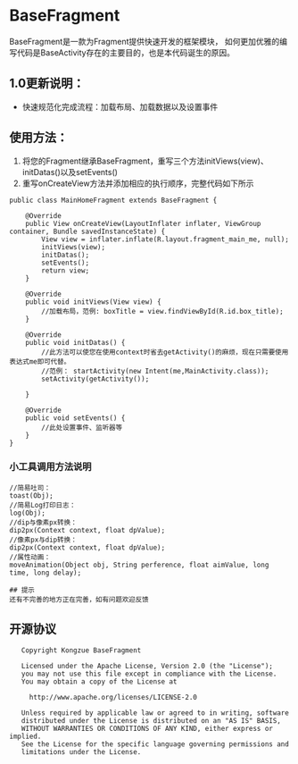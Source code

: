# BaseFragment
BaseFragment是一款为Fragment提供快速开发的框架模块，
如何更加优雅的编写代码是BaseActivity存在的主要目的，也是本代码诞生的原因。

## 1.0更新说明：
- 快速规范化完成流程：加载布局、加载数据以及设置事件

## 使用方法：
1) 将您的Fragment继承BaseFragment，重写三个方法initViews(view)、initDatas()以及setEvents()
2) 重写onCreateView方法并添加相应的执行顺序，完整代码如下所示
```
public class MainHomeFragment extends BaseFragment {

    @Override
    public View onCreateView(LayoutInflater inflater, ViewGroup container, Bundle savedInstanceState) {
        View view = inflater.inflate(R.layout.fragment_main_me, null);
        initViews(view);
        initDatas();
        setEvents();
        return view;
    }

    @Override
    public void initViews(View view) {
        //加载布局，范例: boxTitle = view.findViewById(R.id.box_title);
    }

    @Override
    public void initDatas() {
        //此方法可以使您在使用context时省去getActivity()的麻烦，现在只需要使用表达式me即可代替。
        //范例： startActivity(new Intent(me,MainActivity.class));
        setActivity(getActivity());   

    }

    @Override
    public void setEvents() {
        //此处设置事件、监听器等
    }
}

```
### 小工具调用方法说明
```
//简易吐司：
toast(Obj);
//简易Log打印日志：
log(Obj);
//dip与像素px转换：
dip2px(Context context, float dpValue);
//像素px与dip转换：
dip2px(Context context, float dpValue);
//属性动画：
moveAnimation(Object obj, String perference, float aimValue, long time, long delay);

## 提示
还有不完善的地方正在完善，如有问题欢迎反馈
```

## 开源协议
```
   Copyright Kongzue BaseFragment

   Licensed under the Apache License, Version 2.0 (the "License");
   you may not use this file except in compliance with the License.
   You may obtain a copy of the License at

     http://www.apache.org/licenses/LICENSE-2.0

   Unless required by applicable law or agreed to in writing, software
   distributed under the License is distributed on an "AS IS" BASIS,
   WITHOUT WARRANTIES OR CONDITIONS OF ANY KIND, either express or implied.
   See the License for the specific language governing permissions and
   limitations under the License.
```
